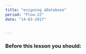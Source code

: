 ```yaml
---
title: "esigning aDatabase"
period: "Flow-22"
date: "14-03-2017"

   
---
```


### Before this lesson you should: